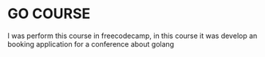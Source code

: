 # GO COURSE

I was perform this course in freecodecamp, in this course it was develop an booking application for a conference about golang